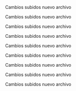 Cambios subidos nuevo archivo

Cambios subidos nuevo archivo

Cambios subidos nuevo archivo

Cambios subidos nuevo archivo

Cambios subidos nuevo archivo

Cambios subidos nuevo archivo

Cambios subidos nuevo archivo

Cambios subidos nuevo archivo

Cambios subidos nuevo archivo
